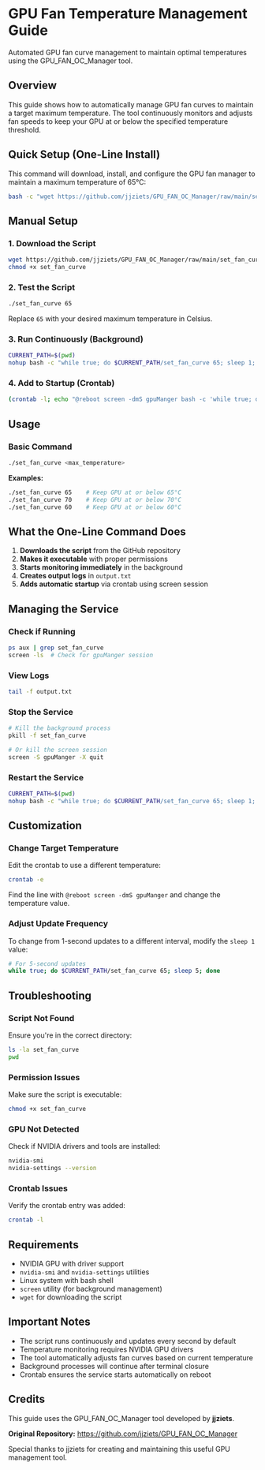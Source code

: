 # GPU Fan Temperature Management Guide

Automated GPU fan curve management to maintain optimal temperatures using the GPU_FAN_OC_Manager tool.

## Overview

This guide shows how to automatically manage GPU fan curves to maintain a target maximum temperature. The tool continuously monitors and adjusts fan speeds to keep your GPU at or below the specified temperature threshold.

## Quick Setup (One-Line Install)

This command will download, install, and configure the GPU fan manager to maintain a maximum temperature of 65°C:

```bash
bash -c "wget https://github.com/jjziets/GPU_FAN_OC_Manager/raw/main/set_fan_curve; chmod +x set_fan_curve; CURRENT_PATH=\$(pwd); nohup bash -c \"while true; do \$CURRENT_PATH/set_fan_curve 65; sleep 1; done\" > output.txt & (crontab -l; echo \"@reboot screen -dmS gpuManger bash -c 'while true; do \$CURRENT_PATH/set_fan_curve 65; sleep 1; done'\") | crontab -"
```

## Manual Setup

### 1. Download the Script

```bash
wget https://github.com/jjziets/GPU_FAN_OC_Manager/raw/main/set_fan_curve
chmod +x set_fan_curve
```

### 2. Test the Script

```bash
./set_fan_curve 65
```

Replace `65` with your desired maximum temperature in Celsius.

### 3. Run Continuously (Background)

```bash
CURRENT_PATH=$(pwd)
nohup bash -c "while true; do $CURRENT_PATH/set_fan_curve 65; sleep 1; done" > output.txt &
```

### 4. Add to Startup (Crontab)

```bash
(crontab -l; echo "@reboot screen -dmS gpuManger bash -c 'while true; do $CURRENT_PATH/set_fan_curve 65; sleep 1; done'") | crontab -
```

## Usage

### Basic Command

```bash
./set_fan_curve <max_temperature>
```

**Examples:**
```bash
./set_fan_curve 65    # Keep GPU at or below 65°C
./set_fan_curve 70    # Keep GPU at or below 70°C
./set_fan_curve 60    # Keep GPU at or below 60°C
```

## What the One-Line Command Does

1. **Downloads the script** from the GitHub repository
2. **Makes it executable** with proper permissions
3. **Starts monitoring immediately** in the background
4. **Creates output logs** in `output.txt`
5. **Adds automatic startup** via crontab using screen session

## Managing the Service

### Check if Running

```bash
ps aux | grep set_fan_curve
screen -ls  # Check for gpuManger session
```

### View Logs

```bash
tail -f output.txt
```

### Stop the Service

```bash
# Kill the background process
pkill -f set_fan_curve

# Or kill the screen session
screen -S gpuManger -X quit
```

### Restart the Service

```bash
CURRENT_PATH=$(pwd)
nohup bash -c "while true; do $CURRENT_PATH/set_fan_curve 65; sleep 1; done" > output.txt &
```

## Customization

### Change Target Temperature

Edit the crontab to use a different temperature:

```bash
crontab -e
```

Find the line with `@reboot screen -dmS gpuManger` and change the temperature value.

### Adjust Update Frequency

To change from 1-second updates to a different interval, modify the `sleep 1` value:

```bash
# For 5-second updates
while true; do $CURRENT_PATH/set_fan_curve 65; sleep 5; done
```

## Troubleshooting

### Script Not Found

Ensure you're in the correct directory:

```bash
ls -la set_fan_curve
pwd
```

### Permission Issues

Make sure the script is executable:

```bash
chmod +x set_fan_curve
```

### GPU Not Detected

Check if NVIDIA drivers and tools are installed:

```bash
nvidia-smi
nvidia-settings --version
```

### Crontab Issues

Verify the crontab entry was added:

```bash
crontab -l
```

## Requirements

- NVIDIA GPU with driver support
- `nvidia-smi` and `nvidia-settings` utilities
- Linux system with bash shell
- `screen` utility (for background management)
- `wget` for downloading the script

## Important Notes

- The script runs continuously and updates every second by default
- Temperature monitoring requires NVIDIA GPU drivers
- The tool automatically adjusts fan curves based on current temperature
- Background processes will continue after terminal closure
- Crontab ensures the service starts automatically on reboot

## Credits

This guide uses the GPU_FAN_OC_Manager tool developed by **jjziets**.

**Original Repository:** https://github.com/jjziets/GPU_FAN_OC_Manager

Special thanks to jjziets for creating and maintaining this useful GPU management tool.
